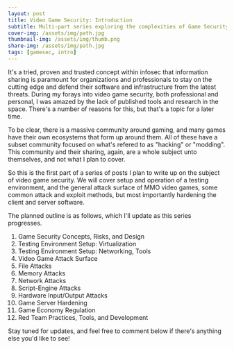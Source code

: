 ```yaml
---
layout: post
title: Video Game Security: Introduction
subtitle: Multi-part series exploring the complexities of Game Security
cover-img: /assets/img/path.jpg
thumbnail-img: /assets/img/thumb.png
share-img: /assets/img/path.jpg
tags: [gamesec, intro]
---
```


It's a tried, proven and trusted concept within infosec that information sharing is paramount for organizations and professionals to stay on the cutting edge and defend their software and infrastructure from the latest threats. During my forays into video game security, both professional and personal, I was amazed by the lack of published tools and research in the space. There's a number of reasons for this, but that's a topic for a later time.

To be clear, there is a massive community around gaming, and many games have their own ecosystems that form up around them. All of these have a subset community focused on what's refered to as "hacking" or "modding". This community and their sharing, again, are a whole subject unto themselves, and not what I plan to cover.

So this is the first part of a series of posts I plan to write up on the subject of video game security. We will cover setup and operation of a testing environment, and the general attack surface of MMO video games, some common attack and exploit methods, but most importantly hardening the client and server software.

The planned outline is as follows, which I'll update as this series progresses.

1. Game Security Concepts, Risks, and Design
2. Testing Environment Setup: Virtualization
3. Testing Environment Setup: Networking, Tools
4. Video Game Attack Surface
6. File Attacks
7. Memory Attacks
8. Network Attacks
9. Script-Engine Attacks
10. Hardware Input/Output Attacks
11. Game Server Hardening
12. Game Economy Regulation
13. Red Team Practices, Tools, and Development

Stay tuned for updates, and feel free to comment below if there's anything else you'd like to see!

